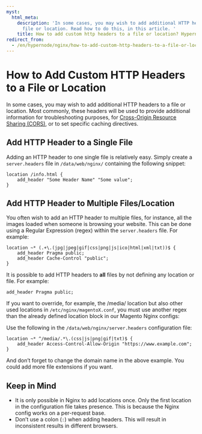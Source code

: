 ```yaml
---
myst:
  html_meta:
    description: 'In some cases, you may wish to add additional HTTP headers to a
      file or location. Read how to do this, in this article. '
    title: How to add custom http headers to a file or location? Hypernode
redirect_from:
  - /en/hypernode/nginx/how-to-add-custom-http-headers-to-a-file-or-location/
---
```


<!-- source: https://support.hypernode.com/en/hypernode/nginx/how-to-add-custom-http-headers-to-a-file-or-location/ -->

# How to Add Custom HTTP Headers to a File or Location

In some cases, you may wish to add additional HTTP headers to a file or location. Most commonly, these headers will be used to provide additional information for troubleshooting purposes, for [Cross-Origin Resource Sharing (CORS)](https://developer.mozilla.org/en-US/docs/Web/HTTP/CORS), or to set specific caching directives.

## Add HTTP Header to a Single File

Adding an HTTP header to one single file is relatively easy. Simply create a `server.headers` file in `/data/web/nginx/` containing the following snippet:

```nginx
location /info.html {
    add_header "Some Header Name" "Some value";
}
```

## Add HTTP Header to Multiple Files/Location

You often wish to add an HTTP header to multiple files, for instance, all the images loaded when someone is browsing your website. This can be done using a Regular Expression (regex) within the `server.headers` file. For example:

```nginx
location ~* (.+\.(jpg|jpeg|gif|css|png|js|ico|html|xml|txt))$ {
    add_header Pragma public;
    add_header Cache-Control "public";
}
```

It is possible to add HTTP headers to **all** files by not defining any location or file. For example:

```nginx
add_header Pragma public;
```

If you want to override, for example, the /media/ location but also other used locations in `/etc/nginx/magentoX.conf`, you must use another regex than the already defined location block in our Magento Nginx configs:

Use the following in the `/data/web/nginx/server.headers` configuration file:

```nginx
location ~* ^/media/.*\.(css|js|png|gif|txt)$ {
    add_header Access-Control-Allow-Origin "https://www.example.com";
}
```

And don’t forget to change the domain name in the above example. You could add more file extensions if you want.

## Keep in Mind

- It is only possible in Nginx to add locations once. Only the first location in the configuration file takes presence. This is because the Nginx config works on a per-request base.
- Don’t use a colon (`:`) when adding headers. This will result in inconsistent results in different browsers.
